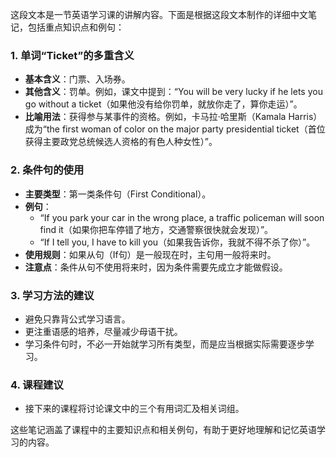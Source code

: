 这段文本是一节英语学习课的讲解内容。下面是根据这段文本制作的详细中文笔记，包括重点知识点和例句：

### 1. 单词“Ticket”的多重含义
- **基本含义**：门票、入场券。
- **其他含义**：罚单。例如，课文中提到：“You will be very lucky if he lets you go without a ticket（如果他没有给你罚单，就放你走了，算你走运）”。
- **比喻用法**：获得参与某事件的资格。例如，卡马拉·哈里斯（Kamala Harris）成为“the first woman of color on the major party presidential ticket（首位获得主要政党总统候选人资格的有色人种女性）”。

### 2. 条件句的使用
- **主要类型**：第一类条件句（First Conditional）。
- **例句**： 
    - “If you park your car in the wrong place, a traffic policeman will soon find it（如果你把车停错了地方，交通警察很快就会发现）”。
    - “If I tell you, I have to kill you（如果我告诉你，我就不得不杀了你）”。
- **使用规则**：如果从句（If句）是一般现在时，主句用一般将来时。
- **注意点**：条件从句不使用将来时，因为条件需要先成立才能做假设。

### 3. 学习方法的建议
- 避免只靠背公式学习语言。
- 更注重语感的培养，尽量减少母语干扰。
- 学习条件句时，不必一开始就学习所有类型，而是应当根据实际需要逐步学习。

### 4. 课程建议
- 接下来的课程将讨论课文中的三个有用词汇及相关词组。

这些笔记涵盖了课程中的主要知识点和相关例句，有助于更好地理解和记忆英语学习的内容。